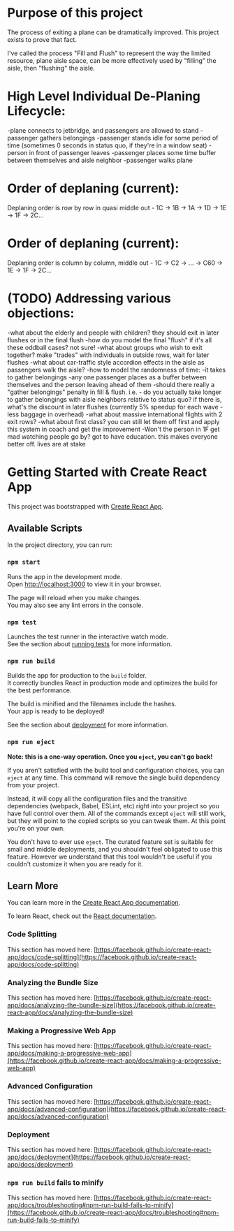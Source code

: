 # Purpose of this project
The process of exiting a plane can be dramatically improved. This project exists to prove that fact.

I've called the process "Fill and Flush" to represent the way the limited resource, plane aisle space, can be more effectively used by "filling" the aisle, then "flushing" the aisle.

# High Level Individual De-Planing Lifecycle:
-plane connects to jetbridge, and passengers are allowed to stand
-passenger gathers belongings
-passenger stands idle for some period of time (sometimes 0 seconds in status quo, if they're in a window seat)
-person in front of passenger leaves
-passenger places some time buffer between themselves and aisle neighbor
-passenger walks plane

# Order of deplaning (current):
Deplaning order is row by row in quasi middle out - 1C -> 1B -> 1A -> 1D -> 1E -> 1F -> 2C...

# Order of deplaning (current):
Deplaning order is column by column, middle out - 1C -> C2 -> ... -> C60 -> 1E -> 1F -> 2C...

# (TODO) Addressing various objections:
-what about the elderly and people with children?
  they should exit in later flushes or in the final flush
  -how do you model the final "flush" if it's all these oddball cases?
    not sure!
-what about groups who wish to exit together?
  make "trades" with individuals in outside rows, wait for later flushes
-what about car-traffic style accordion effects in the aisle as passengers walk the aisle?
-how to model the randomness of time:
  -it takes to gather belongings
  -any one passenger places as a buffer between themselves and the person leaving ahead of them
-should there really a "gather belongings" penalty in fill & flush. i.e. - do you actually take longer to gather belongings with aisle neighbors relative to status quo? if there is, what's the discount in later flushes (currently 5% speedup for each wave - less baggage in overhead)
-what about massive international flights with 2 exit rows?
-what about first class?
  you can still let them off first and apply this system in coach and get the improvement
-Won't the person in 1F get mad watching people go by?
  got to have education. this makes everyone better off. lives are at stake

# Getting Started with Create React App

This project was bootstrapped with [Create React App](https://github.com/facebook/create-react-app).

## Available Scripts

In the project directory, you can run:

### `npm start`

Runs the app in the development mode.\
Open [http://localhost:3000](http://localhost:3000) to view it in your browser.

The page will reload when you make changes.\
You may also see any lint errors in the console.

### `npm test`

Launches the test runner in the interactive watch mode.\
See the section about [running tests](https://facebook.github.io/create-react-app/docs/running-tests) for more information.

### `npm run build`

Builds the app for production to the `build` folder.\
It correctly bundles React in production mode and optimizes the build for the best performance.

The build is minified and the filenames include the hashes.\
Your app is ready to be deployed!

See the section about [deployment](https://facebook.github.io/create-react-app/docs/deployment) for more information.

### `npm run eject`

**Note: this is a one-way operation. Once you `eject`, you can't go back!**

If you aren't satisfied with the build tool and configuration choices, you can `eject` at any time. This command will remove the single build dependency from your project.

Instead, it will copy all the configuration files and the transitive dependencies (webpack, Babel, ESLint, etc) right into your project so you have full control over them. All of the commands except `eject` will still work, but they will point to the copied scripts so you can tweak them. At this point you're on your own.

You don't have to ever use `eject`. The curated feature set is suitable for small and middle deployments, and you shouldn't feel obligated to use this feature. However we understand that this tool wouldn't be useful if you couldn't customize it when you are ready for it.

## Learn More

You can learn more in the [Create React App documentation](https://facebook.github.io/create-react-app/docs/getting-started).

To learn React, check out the [React documentation](https://reactjs.org/).

### Code Splitting

This section has moved here: [https://facebook.github.io/create-react-app/docs/code-splitting](https://facebook.github.io/create-react-app/docs/code-splitting)

### Analyzing the Bundle Size

This section has moved here: [https://facebook.github.io/create-react-app/docs/analyzing-the-bundle-size](https://facebook.github.io/create-react-app/docs/analyzing-the-bundle-size)

### Making a Progressive Web App

This section has moved here: [https://facebook.github.io/create-react-app/docs/making-a-progressive-web-app](https://facebook.github.io/create-react-app/docs/making-a-progressive-web-app)

### Advanced Configuration

This section has moved here: [https://facebook.github.io/create-react-app/docs/advanced-configuration](https://facebook.github.io/create-react-app/docs/advanced-configuration)

### Deployment

This section has moved here: [https://facebook.github.io/create-react-app/docs/deployment](https://facebook.github.io/create-react-app/docs/deployment)

### `npm run build` fails to minify

This section has moved here: [https://facebook.github.io/create-react-app/docs/troubleshooting#npm-run-build-fails-to-minify](https://facebook.github.io/create-react-app/docs/troubleshooting#npm-run-build-fails-to-minify)
